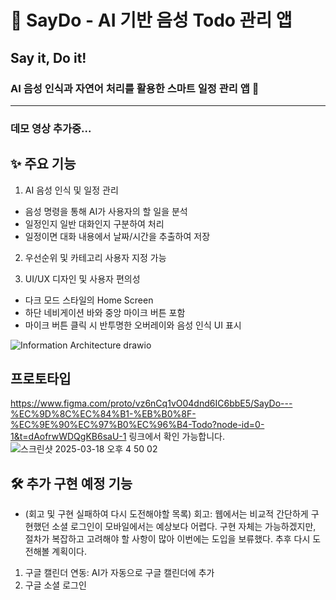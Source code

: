 # 📌 SayDo - AI 기반 음성 Todo 관리 앱
## Say it, Do it!
### AI 음성 인식과 자연어 처리를 활용한 스마트 일정 관리 앱 🚀
-------

### 데모 영상 추가중...

## ✨ 주요 기능

1. AI 음성 인식 및 일정 관리
- 음성 명령을 통해 AI가 사용자의 할 일을 분석
- 일정인지 일반 대화인지 구분하여 처리
- 일정이면 대화 내용에서 날짜/시간을 추출하여 저장

2. 우선순위 및 카테고리 사용자 지정 가능
  
3. UI/UX 디자인 및 사용자 편의성
- 다크 모드 스타일의 Home Screen
- 하단 네비게이션 바와 중앙 마이크 버튼 포함
- 마이크 버튼 클릭 시 반투명한 오버레이와 음성 인식 UI 표시

![Information Architecture drawio](https://github.com/user-attachments/assets/89a62502-2d06-4226-9108-3cc13827e6a5)


## 프로토타입
https://www.figma.com/proto/vz6nCq1vO04dnd6IC6bbE5/SayDo---%EC%9D%8C%EC%84%B1-%EB%B0%8F-%EC%9E%90%EC%97%B0%EC%96%B4-Todo?node-id=0-1&t=dAofrwWDQgKB6saU-1
링크에서 확인 가능합니다.
![스크린샷 2025-03-18 오후 4 50 02](https://github.com/user-attachments/assets/9fb6ebb5-2698-42f1-ac80-79116ac61f47)

## 🛠 추가 구현 예정 기능
- (회고 및 구현 실패하여 다시 도전해야할 목록)
회고: 웹에서는 비교적 간단하게 구현했던 소셜 로그인이 모바일에서는 예상보다 어렵다.
구현 자체는 가능하겠지만, 절차가 복잡하고 고려해야 할 사항이 많아 이번에는 도입을 보류했다.
추후 다시 도전해볼 계획이다.

1. 구글 캘린더 연동: AI가 자동으로 구글 캘린더에 추가
2. 구글 소셜 로그인

